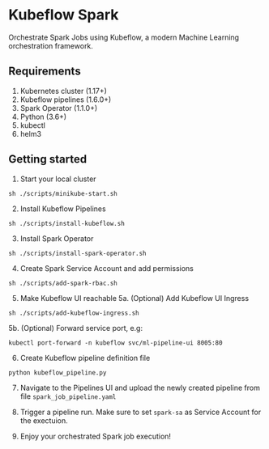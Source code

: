 # Kubeflow Spark
Orchestrate Spark Jobs using Kubeflow, a modern Machine Learning orchestration framework.

## Requirements
1. Kubernetes cluster (1.17+)
2. Kubeflow pipelines (1.6.0+)
3. Spark Operator (1.1.0+)
4. Python (3.6+)
5. kubectl
6. helm3

## Getting started
1. Start your local cluster
```
sh ./scripts/minikube-start.sh
```

2. Install Kubeflow Pipelines
```
sh ./scripts/install-kubeflow.sh
```

3. Install Spark Operator
```
sh ./scripts/install-spark-operator.sh
```

4. Create Spark Service Account and add permissions
```
sh ./scripts/add-spark-rbac.sh
```

5. Make Kubeflow UI reachable
5a. (Optional) Add Kubeflow UI Ingress
```
sh ./scripts/add-kubeflow-ingress.sh
```
5b. (Optional) Forward service port, e.g:
```
kubectl port-forward -n kubeflow svc/ml-pipeline-ui 8005:80
```

6. Create Kubeflow pipeline definition file
```
python kubeflow_pipeline.py
```

7. Navigate to the Pipelines UI and upload the newly created pipeline from file `spark_job_pipeline.yaml`


8. Trigger a pipeline run. Make sure to set `spark-sa` as Service Account for the exectuion.


9. Enjoy your orchestrated Spark job execution!
